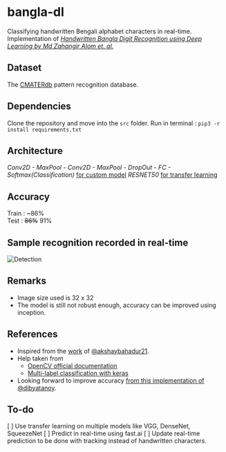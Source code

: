 # bangla-dl
Classifying handwritten Bengali alphabet characters in real-time.    
Implementation of [_Handwritten Bangla Digit Recognition using Deep Learning by Md Zahangir Alom et. al._](https://arxiv.org/pdf/1705.02680.pdf)

## Dataset
The [CMATERdb](https://www.dropbox.com/s/55bhfr3ycvsewsi/CMATERdb%203.1.2.rar) pattern recognition database.

## Dependencies
Clone the repository and move into the `src` folder.
Run in terminal : `pip3 -r install requirements.txt`

## Architecture

_Conv2D - MaxPool - Conv2D - MaxPool - DropOut - FC - Softmax(Classification)_ [for custom model](src/Model.ipynb)
_RESNET50_ [for transfer learning](./TL_Model.ipynb)

## Accuracy

Train : ~86%    
Test : ~~86%~~ 91%

## Sample recognition recorded in real-time

![Detection](https://github.com/srdg/bangla-dl/blob/master/sample_detect.gif)

## Remarks

* Image size used is 32 x 32
* The model is still not robust enough, accuracy can be improved using inception.

## References 

* Inspired from the [work](https://github.com/akshaybahadur21/Devanagiri-Recognizer) of [@akshaybahadur21](https://github.com/akshaybahadur21). 
* Help taken from
  + [OpenCV official documentation](https://docs.opencv.org/3.4/d6/d00/tutorial_py_root.html)
  + [Multi-label classification with keras](https://www.pyimagesearch.com/2018/05/07/multi-label-classification-with-keras/)
* Looking forward to improve accuracy [from this implementation of @dibyatanoy](https://github.com/dibyatanoy/Bengali-Handwritten-Character-Recognition-Using-Convolutional-Neural-Networks).

## To-do
[ ] Use transfer learning on multiple models like VGG, DenseNet, SqueezeNet
[ ] Predict in real-time using fast.ai
[ ] Update real-time prediction to be done with tracking instead of handwritten characters.
